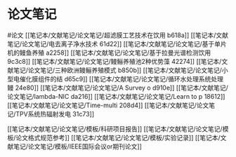 # 论文笔记
#论文
[[笔记本/文献笔记/论文笔记/超滤膜工艺技术在饮用 b618a]]
[[笔记本/文献笔记/论文笔记/电去离子净水技术 61d22]]
[[笔记本/文献笔记/论文笔记/基于单片机的鳗鱼养殖 a2258]]
[[笔记本/文献笔记/论文笔记/基于拉曼光谱检测饮用 9c3c8]]
[[笔记本/文献笔记/论文笔记/鳗鲡养殖池2种优势藻 42274]]
[[笔记本/文献笔记/论文笔记/三种欧洲鳗鲡养殖模式 b850b]]
[[笔记本/文献笔记/论文笔记/小型电催化膜组件的结 d65c9]]
[[笔记本/文献笔记/论文笔记/循环水处理系统处理鳗 24e80]]
[[笔记本/文献笔记/论文笔记/A Survey o d910e]]
[[笔记本/文献笔记/论文笔记/lambda-NIC da216]]
[[笔记本/文献笔记/论文笔记/Learn to p 18612]]
[[笔记本/文献笔记/论文笔记/Time-multi 208d4]]
[[笔记本/文献笔记/论文笔记/TPV系统热辐射发电 31c73]]



[[笔记本/文献笔记/论文笔记/模板/科研项目报告]]
[[笔记本/文献笔记/论文笔记/模板/论文格式规范参考]]
[[笔记本/文献笔记/论文笔记/模板/实验记录]]
[[笔记本/文献笔记/论文笔记/模板/IEEE国际会议or期刊论文]]



